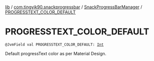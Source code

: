 [lib](../../index.md) / [com.tingyik90.snackprogressbar](../index.md) / [SnackProgressBarManager](index.md) / [PROGRESSTEXT_COLOR_DEFAULT](./-p-r-o-g-r-e-s-s-t-e-x-t_-c-o-l-o-r_-d-e-f-a-u-l-t.md)

# PROGRESSTEXT_COLOR_DEFAULT

`@JvmField val PROGRESSTEXT_COLOR_DEFAULT: `[`Int`](https://kotlinlang.org/api/latest/jvm/stdlib/kotlin/-int/index.html)

Default progressText color as per Material Design.

